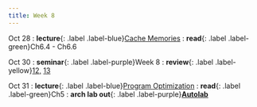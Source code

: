 ```yaml
---
title: Week 8
---
```


Oct 28
: **lecture**{: .label .label-blue}[Cache Memories](/ics-fa24/assets/lec/13-cache-memories.pdf)
  : **read**{: .label .label-green}Ch6.4 - Ch6.6

Oct 30
: **seminar**{: .label .label-purple}Week 8
  : **review**{: .label .label-yellow}[12,](/ics-fa24/assets/seminar/stu/李金豪-ics回课-12.pdf) [13](/ics-fa24/assets/seminar/stu/连昊-ics回课-13.pdf)

Oct 31
: **lecture**{: .label .label-blue}[Program Optimization](/ics-fa24/assets/lec/14-optimization.pdf)
  : **read**{: .label .label-green}Ch5
: **arch lab out**{: .label .label-purple}[**Autolab**](https://autolab.pku.edu.cn/courses/ICS/assessments/archlab)
